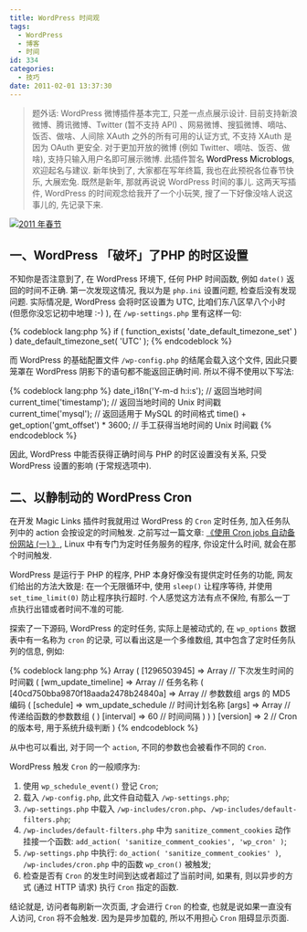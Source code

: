 ```yaml
---
title: WordPress 时间观
tags:
  - WordPress
  - 博客
  - 时间
id: 334
categories:
  - 技巧
date: 2011-02-01 13:37:30
---
```


> 题外话: WordPress 微博插件基本完工, 只差一点点展示设计. 目前支持新浪微博、腾讯微博、Twitter (暂不支持 API) 、网易微博、搜狐微博、嘀咕、饭否、做啥、人间除 XAuth 之外的所有可用的认证方式, 不支持 XAuth 是因为 OAuth 更安全. 对于更加开放的微博 (例如 Twitter、嘀咕、饭否、做啥), 支持只输入用户名即可展示微博. 此插件暂名 <span style="color: #000000;">WordPress Microblogs</span>, 欢迎起名与建议.
> 新年快到了, 大家都在写年终篇, 我也在此预祝各位春节快乐, 大展宏兔.
既然是新年, 那就再说说 WordPress 时间的事儿. 这两天写插件, WordPress 的时间观念给我开了一个小玩笑, 搜了一下好像没啥人说这事儿的, 先记录下来.

[![2011 年春节](http://img.beamnote.com/2011/2011-spring.jpg)](http://img.beamnote.com/2011/2011-spring.jpg)<!-- more -->

## 一、WordPress 「破坏」了PHP 的时区设置

不知你是否注意到了, 在 WordPress 环境下, 任何 PHP 时间函数, 例如 `date()` 返回的时间不正确. 第一次发现这情况, 我以为是 `php.ini` 设置问题, 检查后没有发现问题. 实际情况是, WordPress 会将时区设置为 UTC, 比咱们东八区早八个小时 (但愿你没忘记初中地理 :-) ), 在 `/wp-settings.php` 里有这样一句:

{% codeblock lang:php %}
if ( function_exists( 'date_default_timezone_set' ) )
    date_default_timezone_set( 'UTC' );
{% endcodeblock %}

而 WordPress 的基础配置文件 `/wp-config.php` 的结尾会载入这个文件, 因此只要笼罩在 WordPress 阴影下的语句都不能返回正确时间. 所以不得不使用以下写法:

{% codeblock lang:php %}
date_i18n('Y-m-d h:i:s');                   // 返回当地时间
current_time('timestamp');                  // 返回当地时间的 Unix 时间戳
current_time('mysql');                      // 返回适用于 MySQL 的时间格式
time() + get_option('gmt_offset') * 3600;   // 手工获得当地时间的 Unix 时间戳
{% endcodeblock %}

因此, WordPress 中能否获得正确时间与 PHP 的时区设置没有关系, 只受 WordPress 设置的影响 (于常规选项中).

## 二、以静制动的 WordPress Cron

在开发 Magic Links 插件时我就用过 WordPress 的 `Cron` 定时任务, 加入任务队列中的 action 会按设定的时间触发. 之前写过一篇文章: [《使用 Cron jobs 自动备份网站 (一) 》](http://beamnote.com/2010/cpanel-automatic-backup-chapter-1.html), Linux 中有专门为定时任务服务的程序, 你设定什么时间, 就会在那个时间触发.

WordPress 是运行于 PHP 的程序, PHP 本身好像没有提供定时任务的功能, 网友们给出的方法大致是: 在一个无限循环中, 使用 `sleep()` 让程序等待, 并使用 `set_time_limit(0)` 防止程序执行超时. 个人感觉这方法有点不保险, 有那么一丁点执行出错或者时间不准的可能.

探索了一下源码, WordPress 的定时任务, 实际上是被动式的, 在 `wp_options` 数据表中有一名称为 `cron` 的记录, 可以看出这是一个多维数组, 其中包含了定时任务队列的信息, 例如:

{% codeblock lang:php %}
Array
(
    [1296503945] => Array                                           // 下次发生时间的时间戳
        (
            [wm_update_timeline] => Array                           // 任务名称
                (
                    [40cd750bba9870f18aada2478b24840a] => Array     // 参数数组 args 的 MD5 编码
                        (
                            [schedule] => wm_update_schedule        // 时间计划名称
                            [args] => Array                         // 传递给函数的参数数组
                                (
                                )
                            [interval] => 60                        // 时间间隔
                        )
                )
        )
    [version] => 2                                                  // Cron 的版本号, 用于系统升级判断
)
{% endcodeblock %}

从中也可以看出, 对于同一个 `action`, 不同的参数也会被看作不同的 `Cron`.

WordPress 触发 `Cron` 的一般顺序为:

1. 使用 `wp_schedule_event()` 登记 `Cron`;
2. 载入 `/wp-config.php`, 此文件自动载入 `/wp-settings.php`;
3. `/wp-settings.php` 中载入 `/wp-includes/cron.php`、`/wp-includes/default-filters.php`;
4. `/wp-includes/default-filters.php` 中为 `sanitize_comment_cookies` 动作挂接一个函数: `add_action( 'sanitize_comment_cookies', 'wp_cron' )`;
5. `/wp-settings.php` 中执行: `do_action( 'sanitize_comment_cookies' )`, `/wp-includes/cron.php` 中的函数 `wp_cron()` 被触发;
6. 检查是否有 `Cron` 的发生时间到达或者超过了当前时间, 如果有, 则以异步的方式 (通过 HTTP 请求) 执行 `Cron` 指定的函数.

结论就是, 访问者每刷新一次页面, 才会进行 `Cron` 的检查, 也就是说如果一直没有人访问, `Cron` 将不会触发. 因为是异步加载的, 所以不用担心 `Cron` 阻碍显示页面.
